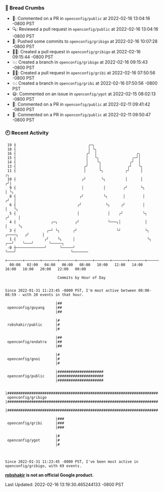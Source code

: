 ### 🍞 Bread Crumbs

 * 💬: Commented on a PR in  `openconfig/public` at 2022-02-16 13:04:16 -0800 PST
 * 🔍: Reviewed a pull request in  `openconfig/public` at 2022-02-16 13:04:16 -0800 PST
 * 🚢: Pushed some commits to `openconfig/gribigo` at 2022-02-16 10:07:28 -0800 PST
 * ✍🏼: Created a pull request in `openconfig/gribigo` at 2022-02-16 09:15:44 -0800 PST
 * 💥: Created a branch in `openconfig/gribigo` at 2022-02-16 09:15:43 -0800 PST
 * ✍🏼: Created a pull request in `openconfig/gribi` at 2022-02-16 07:50:56 -0800 PST
 * 💥: Created a branch in `openconfig/gribi` at 2022-02-16 07:50:56 -0800 PST
 * 😃: Commented on an issue in `openconfig/ygot` at 2022-02-15 08:02:13 -0800 PST
 * 💬: Commented on a PR in  `openconfig/public` at 2022-02-11 09:41:42 -0800 PST
 * 💬: Commented on a PR in  `openconfig/public` at 2022-02-11 09:50:47 -0800 PST

### 🕘 Recent Activity
```
 19 ┼                                 ╭─╮
 18 ┤                                 │ ╰╮
 16 ┤                                ╭╯  │                  ╭╮
 15 ┤                                │   ╰╮               ╭─╯│
 14 ┤                                │    ╰╮             ╭╯  │
 13 ┤                               ╭╯     │            ╭╯   ╰╮
 11 ┤                               │      ╰╮          ╭╯     │                       ╭╮
 10 ┤                              ╭╯       ╰╮         │      │                      ╭╯│
  9 ┤                              │         │        ╭╯      ╰╮                     │ ╰╮
  8 ┤                             ╭╯         ╰╮       │        │                    ╭╯  │
  6 ┤                            ╭╯           ╰╮     ╭╯        │                    │   ╰╮
  5 ┤                            │             │    ╭╯         ╰╮                  ╭╯    │
  4 ┤                ╭─╮        ╭╯             ╰───╮│           │                  │     ╰╮
  3 ┤              ╭─╯ ╰╮      ╭╯                  ╰╯           ╰╮       ╭────╮   ╭╯      │
  1 ┤             ╭╯    ╰╮     │                                 ╰╮   ╭──╯    ╰───╯       ╰─────╮
 -0 ┼─────────────╯      ╰─────╯                                  ╰───╯                         ╰───────
    +───────+───────+───────+───────+───────+───────+───────+───────+───────+───────+───────+───────+────
  00:00   02:00   04:00   06:00   08:00   10:00   12:00   14:00   16:00   18:00   20:00   22:00   00:00   

						Commits by Hour of Day


Since 2022-01-31 11:23:45 -0800 PST, I'm most active between 08:00-08:59 - with 20 events in that hour.

```



```
                       |##
 openconfig/goyang     |##
                       |##

                       |#
 robshakir/public      |#
                       |#

                       |##
 openconfig/ondatra    |##
                       |##

                       |#
 openconfig/gnoi       |#
                       |#

                       |#####################
 openconfig/public     |#####################
                       |#####################

                       |#####################################################################
 openconfig/gribigo    |#####################################################################
                       |#####################################################################

                       |###
 openconfig/gribi      |###
                       |###

                       |#
 openconfig/ygot       |#
                       |#



Since 2022-01-31 11:23:45 -0800 PST, I've been most active in openconfig/gribigo, with 69 events.

```
**[robshakir](mailto:robjs@google.com) is not an official Google product.**  


Last Updated: 2022-02-16 13:19:30.465244133 -0800 PST
